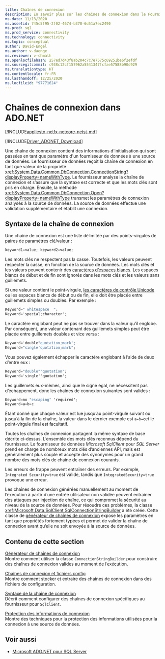```yaml
---
title: Chaînes de connexion
description: En savoir plus sur les chaînes de connexion dans le Fournisseur de données Microsoft SqlClient pour SQL Server, qui contiennent les informations d’initialisation transmises comme paramètre d’un fournisseur de données à une source de données.
ms.date: 11/13/2020
ms.assetid: 745c5f95-2f02-4674-b378-6d51a7ec2490
ms.prod: sql
ms.prod_service: connectivity
ms.technology: connectivity
ms.topic: conceptual
author: David-Engel
ms.author: v-daenge
ms.reviewer: v-chmalh
ms.openlocfilehash: 257ed7d43f8ab204c7c7e7575c69251be6f2efdf
ms.sourcegitcommit: c938c12cf157962a5541347fcfae57588b90d929
ms.translationtype: HT
ms.contentlocale: fr-FR
ms.lasthandoff: 12/25/2020
ms.locfileid: "97771624"
---
```

# <a name="connection-strings-in-adonet"></a>Chaînes de connexion dans ADO.NET

[!INCLUDE[appliesto-netfx-netcore-netst-md](../../includes/appliesto-netfx-netcore-netst-md.md)]

[!INCLUDE[Driver_ADONET_Download](../../includes/driver_adonet_download.md)]

Une chaîne de connexion contient des informations d'initialisation qui sont passées en tant que paramètre d'un fournisseur de données à une source de données. Le fournisseur de données reçoit la chaîne de connexion en tant que valeur de la propriété <xref:System.Data.Common.DbConnection.ConnectionString?displayProperty=nameWithType>. Le fournisseur analyse la chaîne de connexion et s’assure que la syntaxe est correcte et que les mots clés sont pris en charge. Ensuite, la méthode <xref:System.Data.Common.DbConnection.Open?displayProperty=nameWithType> transmet les paramètres de connexion analysés à la source de données. La source de données effectue une validation supplémentaire et établit une connexion.

## <a name="connection-string-syntax"></a>Syntaxe de la chaîne de connexion

Une chaîne de connexion est une liste délimitée par des points-virgules de paires de paramètres clé/valeur :

```csharp
keyword1=value; keyword2=value;
```

Les mots clés ne respectent pas la casse. Toutefois, les valeurs peuvent respecter la casse, en fonction de la source de données. Les mots clés et les valeurs peuvent contenir des [caractères d’espaces blancs](https://en.wikipedia.org/wiki/Whitespace_character#Unicode). Les espaces blancs de début et de fin sont ignorés dans les mots clés et les valeurs sans guillemets.

Si une valeur contient le point-virgule, [les caractères de contrôle Unicode](https://en.wikipedia.org/wiki/Unicode_control_characters) ou les espaces blancs de début ou de fin, elle doit être placée entre guillemets simples ou doubles. Par exemple :

```csharp
Keyword=" whitespace  ";
Keyword='special;character';
```

Le caractère englobant peut ne pas se trouver dans la valeur qu’il englobe. Par conséquent, une valeur contenant des guillemets simples peut être placée entre guillemets doubles et vice versa :

```csharp
Keyword='double"quotation;mark';
Keyword="single'quotation;mark";
```

Vous pouvez également échapper le caractère englobant à l’aide de deux d’entre eux :

```csharp
Keyword="double""quotation";
Keyword='single''quotation';
```

Les guillemets eux-mêmes, ainsi que le signe égal, ne nécessitent pas d’échappement, donc les chaînes de connexion suivantes sont valides :

```csharp
Keyword=no "escaping" 'required';
Keyword=a=b=c
```

Étant donné que chaque valeur est lue jusqu’au point-virgule suivant ou jusqu’à la fin de la chaîne, la valeur dans le dernier exemple est `a=b=c`et le point-virgule final est facultatif.

Toutes les chaînes de connexion partagent la même syntaxe de base décrite ci-dessus. L’ensemble des mots clés reconnus dépend du fournisseur. Le fournisseur de données *Microsoft SqlClient* pour *SQL Server* prend en charge de nombreux mots clés d’anciennes API, mais est généralement plus souple et accepte des synonymes pour un grand nombre des mots clés de chaîne de connexion courants.

Les erreurs de frappe peuvent entraîner des erreurs. Par exemple, `Integrated Security=true` est valide, tandis que `IntegratedSecurity=true` provoque une erreur.

Les chaînes de connexion générées manuellement au moment de l’exécution à partir d’une entrée utilisateur non validée peuvent entraîner des attaques par injection de chaîne, ce qui compromet la sécurité au niveau de la source de données. Pour résoudre ces problèmes, la classe <xref:Microsoft.Data.SqlClient.SqlConnectionStringBuilder> a été créée. Cette classe de [générateur de chaînes de connexion](connection-string-builders.md) expose les paramètres en tant que propriétés fortement typées et permet de valider la chaîne de connexion avant qu’elle ne soit envoyée à la source de données.

## <a name="in-this-section"></a>Contenu de cette section

[Générateur de chaînes de connexion](connection-string-builders.md)\
Montre comment utiliser la classe `ConnectionStringBuilder` pour construire des chaînes de connexion valides au moment de l’exécution.

[Chaînes de connexion et fichiers config](connection-strings-and-configuration-files.md)\
Montre comment stocker et extraire des chaînes de connexion dans des fichiers de configuration.

[Syntaxe de la chaîne de connexion](connection-string-syntax.md)\
Décrit comment configurer des chaînes de connexion spécifiques au fournisseur pour `SqlClient`.

[Protection des informations de connexion](protecting-connection-information.md)\
Montre des techniques pour la protection des informations utilisées pour la connexion à une source de données.

## <a name="see-also"></a>Voir aussi

- [Microsoft ADO.NET pour SQL Server](microsoft-ado-net-sql-server.md)
